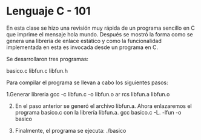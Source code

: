 # Lenguaje C - 101
En esta clase se hizo una revisión muy rápida de un programa sencillo en C que imprime el mensaje hola mundo. Después se mostró la forma como se genera una librería de enlace estático y como la funcionalidad implementada en esta es invocada desde un programa en C.

Se desarrollaron tres programas:

basico.c
libfun.c
libfun.h
	
Para compilar el programa se llevan a cabo los siguientes pasos:


1.Generar libreria 
	gcc -c libfun.c -o libfun.o
	ar rcs libfun.a libfun.o
	
2. En el paso anterior se generó el archivo libfun.a. Ahora enlazaremos el programa basico.c con la librería libfun.a.
	gcc basico.c -L. -lfun -o basico

3. Finalmente, el programa se ejecuta:
	./basico
